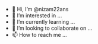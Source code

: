 - 👋 Hi, I’m @nizam22ans
- 👀 I’m interested in ...
- 🌱 I’m currently learning ...
- 💞️ I’m looking to collaborate on ...
- 📫 How to reach me ...

<!---
nizam22ans/nizam22ans is a ✨ special ✨ repository because its `README.md` (this file) appears on your GitHub profile.
You can click the Preview link to take a look at your changes.
--->
